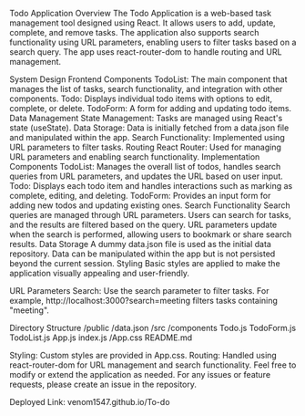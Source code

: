 Todo Application
Overview
The Todo Application is a web-based task management tool designed using React. It allows users to add, update, complete, and remove tasks. The application also supports search functionality using URL parameters, enabling users to filter tasks based on a search query. The app uses react-router-dom to handle routing and URL management.

System Design
Frontend Components
TodoList: The main component that manages the list of tasks, search functionality, and integration with other components.
Todo: Displays individual todo items with options to edit, complete, or delete.
TodoForm: A form for adding and updating todo items.
Data Management
State Management: Tasks are managed using React's state (useState).
Data Storage: Data is initially fetched from a data.json file and manipulated within the app.
Search Functionality: Implemented using URL parameters to filter tasks.
Routing
React Router: Used for managing URL parameters and enabling search functionality.
Implementation
Components
TodoList: Manages the overall list of todos, handles search queries from URL parameters, and updates the URL based on user input.
Todo: Displays each todo item and handles interactions such as marking as complete, editing, and deleting.
TodoForm: Provides an input form for adding new todos and updating existing ones.
Search Functionality
Search queries are managed through URL parameters.
Users can search for tasks, and the results are filtered based on the query.
URL parameters update when the search is performed, allowing users to bookmark or share search results.
Data Storage
A dummy data.json file is used as the initial data repository.
Data can be manipulated within the app but is not persisted beyond the current session.
Styling
Basic styles are applied to make the application visually appealing and user-friendly.

URL Parameters
Search: Use the search parameter to filter tasks. For example, http://localhost:3000?search=meeting filters tasks containing "meeting".

Directory Structure
/public
  /data.json
/src
  /components
    Todo.js
    TodoForm.js
    TodoList.js
  App.js
  index.js
/App.css
README.md

Styling: Custom styles are provided in App.css.
Routing: Handled using react-router-dom for URL management and search functionality.
Feel free to modify or extend the application as needed. For any issues or feature requests, please create an issue in the repository.

Deployed Link: venom1547.github.io/To-do
